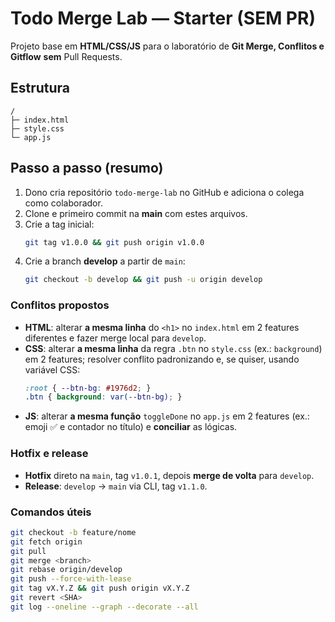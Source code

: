 # Todo Merge Lab — Starter (SEM PR)

Projeto base em **HTML/CSS/JS** para o laboratório de **Git Merge, Conflitos e Gitflow** **sem** Pull Requests.

## Estrutura
```
/
├─ index.html
├─ style.css
└─ app.js
```

## Passo a passo (resumo)
1. Dono cria repositório `todo-merge-lab` no GitHub e adiciona o colega como colaborador.
2. Clone e primeiro commit na **main** com estes arquivos.
3. Crie a tag inicial:
   ```bash
   git tag v1.0.0 && git push origin v1.0.0
   ```
4. Crie a branch **develop** a partir de `main`:
   ```bash
   git checkout -b develop && git push -u origin develop
   ```

### Conflitos propostos
- **HTML**: alterar **a mesma linha** do `<h1>` no `index.html` em 2 features diferentes e fazer merge local para `develop`.
- **CSS**: alterar **a mesma linha** da regra `.btn` no `style.css` (ex.: `background`) em 2 features; resolver conflito padronizando e, se quiser, usando variável CSS:
  ```css
  :root { --btn-bg: #1976d2; }
  .btn { background: var(--btn-bg); }
  ```
- **JS**: alterar **a mesma função** `toggleDone` no `app.js` em 2 features (ex.: emoji ✅ e contador no título) e **conciliar** as lógicas.

### Hotfix e release
- **Hotfix** direto na `main`, tag `v1.0.1`, depois **merge de volta** para `develop`.
- **Release**: `develop` → `main` via CLI, tag `v1.1.0`.

### Comandos úteis
```bash
git checkout -b feature/nome
git fetch origin
git pull
git merge <branch>
git rebase origin/develop
git push --force-with-lease
git tag vX.Y.Z && git push origin vX.Y.Z
git revert <SHA>
git log --oneline --graph --decorate --all
```
